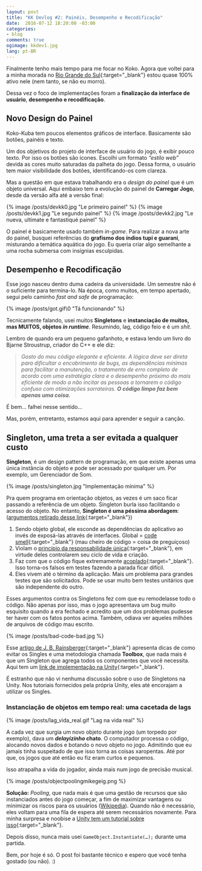 ```yaml
---
layout: post
title: "KK Devlog #2: Painéis, Desempenho e Recodificação"
date:  2016-07-12 18:20:00 -03:00
categories:
- blog
comments: true
ogimage: kkdev1.jpg
lang: pt-BR
---
```

Finalmente tenho mais tempo para me focar no Koko. Agora que voltei para a minha morada no [Rio Grande do Sul](https://www.youtube.com/watch?v=4ShRH-tMX3U){:target="_blank"} estou quase 100% ativo nele (nem tanto, se não eu morro).

Dessa vez o foco de implementações foram a **finalização da interface de usuário**, **desempenho e recodificação**.

## Novo Design do Painel

Koko-Kuba tem poucos elementos gráficos de interface. Basicamente são botões, painéis e texto.

Um dos objetivos do projeto de interface de usuário do jogo, é exibir pouco texto. Por isso os botões são ícones. Escolhi um formato *“estilo web”* devida as cores muito saturadas da palheta do jogo. Dessa forma, o usuário tem maior visibilidade dos botões, identificando-os com clareza.

Mas a questão em que estava trabalhando era o *design do painel* que é um objeto universal. Aqui embaixo tem a evolução do painel de **Carregar Jogo**, desde da versão alfa até a versão final:

{% image /posts/devkk0.jpg "Le primeiro painel" %}
{% image /posts/devkk1.jpg "Le segundo painel" %}
{% image /posts/devkk2.jpg "Le nueva, ultimate e fantastiqué painel" %}

O painel é basicamente usado também *in-game*. Para realizar a nova arte do painel, busquei referências do **grafismo dos índios tupi e guarani**, misturando a temática aquática do jogo. Eu queria criar algo semelhante a uma rocha submersa com insígnias esculpidas.

## Desempenho e Recodificação

Esse jogo nasceu dentro duma cadeira da universidade. Um semestre não é o suficiente para termina-lo. Na época, como muitos, em tempo apertado, segui pelo caminho *fast and safe* de programação:

{% image /posts/got.gif\0 "Tá funcionando" %}

Tecnicamente falando, usei muitos **Singletons** e __instanciação de muitos, mas MUITOS, objetos *in runtime*__. Resumindo, lag, código feio e é um *shit*.

Lembro de quando era um pequeno gafanhoto, e estava lendo um livro do Bjarne Stroustrup, criador do C++ e ele diz:

> _Gosto do meu código elegante e eficiente. A lógica deve ser direta para dificultar o encobrimento de bugs, as dependências mínimas para facilitar a manutenção, o tratamento de erro completo de acordo com uma estratégia clara e o desempenho próximo do mais eficiente de modo a não incitar as pessoas a tornarem o código confuso com otimizações sorrateiras. **O código limpo faz bem apenas uma coisa.**_

É bem… falhei nesse sentido…

Mas, porém, entretanto, estamos aqui para aprender e seguir a canção.

## Singleton, uma treta a ser evitada a qualquer custo

**Singleton**, é um design pattern de programação, em que existe apenas uma única instância do objeto e pode ser acessado por qualquer um. Por exemplo, um Gerenciador de Som.

{% image /posts/singleton.jpg "Implementação mínima" %}

Pra quem programa em orientação objetos, as vezes é um saco ficar passando a referência de um objeto. Singleton burla isso facilitando o acesso do objeto. No entanto, **Singleton é uma péssima abordagem**: ([argumentos retirado desse link](http://stackoverflow.com/questions/137975/what-is-so-bad-about-singletons){:target="_blank"})

1. Sendo objeto global, ele esconde as dependências do aplicativo ao invés de exposá-las através de interfaces. Global = [code smell](https://en.wikipedia.org/wiki/Code_smell){:target="_blank"} (mau cheiro de código = coisa de preguiçoso)
2. Violam o [princípio da responsabilidade única](https://en.wikipedia.org/wiki/Single_responsibility_principle){:target="_blank"}, em virtude deles controlarem seu ciclo de vida e criação.
3. Faz com que o código fique extremamente [acoplado](https://en.wikipedia.org/wiki/Coupling_%28computer_programming%29){:target="_blank"}. Isso torna-os falsos em testes fazendo a parada ficar difícil.
4. Eles vivem até o término da aplicação. Mais um problema para grandes testes que são solicitados. Pode se usar muito bem testes unitários que são independente do outro.

Esses argumentos contra os Singletons fez com que eu remodelasse todo o código. Não apenas por isso, mas o jogo apresentava um bug muito esquisito quando a era fechado e acredito que um dos problemas pudesse ter haver com os fatos pontos acima. Também, odiava ver aqueles milhões de arquivos de código mau escrito.

{% image /posts/bad-code-bad.jpg %}

Esse [artigo de J. B. Rainsberger](http://www.ibm.com/developerworks/library/co-single/){:target="_blank"} apresenta dicas de como evitar os Singles e uma metodologia chamada **Toolbox**, que nada mais é que um Singleton que agrega todos os componentes que você necessita. Aqui tem um [link de implementação na Unity](http://wiki.unity3d.com/index.php/Toolbox){:target="_blank"}.

É estranho que não vi nenhuma discussão sobre o uso de Singletons na Unity. Nos tutoriais fornecidos pela própria Unity, eles até encorajam a utilizar os Singles.

### Instanciação de objetos em tempo real: uma cacetada de lags

{% image /posts/lag_vida_real.gif "Lag na vida real" %}

A cada vez que surgia um novo objeto durante jogo (um torpedo por exemplo), dava um __*delayizinho* chato__. O computador processa o código, alocando novos dados e botando o novo objeto no jogo. Admitindo que eu jamais tinha suspeitado de que isso torna as coisas xaropentas. Até por que, os jogos que até então eu fiz eram curtos e pequenos.

Isso atrapalha a vida do jogador, ainda mais num jogo de precisão musical.

{% image /posts/objectpoolingmikegeig.png %}

**Solução:** _Pooling_, que nada mais é que uma gestão de recursos que são instanciados antes do jogo começar, a fim de maximizar vantagens ou minimizar os riscos para os usuários ([Wikipedia](https://en.wikipedia.org/wiki/Pool_(computer_science){:target="_blank"})). Quando não é necessário, eles voltam para uma fila de espera até serem necessários novamente. Para minha surpresa e noobise a [Unity tem um tutorial sobre isso](https://unity3d.com/pt/learn/tutorials/topics/scripting/object-pooling){:target="_blank"}.

Depois disso, nunca mais usei `GameObject.Instantiate(…);` durante uma partida.

Bem, por hoje é só. O post foi bastante técnico e espero que você tenha gostado (ou não). :)
